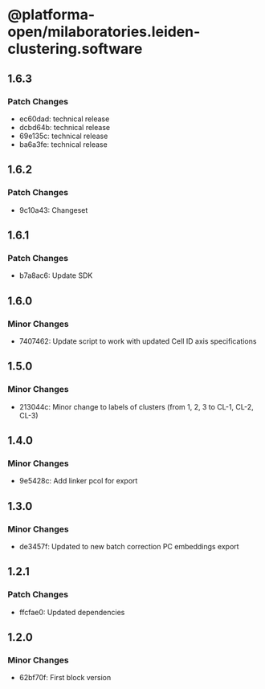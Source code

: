 # @platforma-open/milaboratories.leiden-clustering.software

## 1.6.3

### Patch Changes

- ec60dad: technical release
- dcbd64b: technical release
- 69e135c: technical release
- ba6a3fe: technical release

## 1.6.2

### Patch Changes

- 9c10a43: Changeset

## 1.6.1

### Patch Changes

- b7a8ac6: Update SDK

## 1.6.0

### Minor Changes

- 7407462: Update script to work with updated Cell ID axis specifications

## 1.5.0

### Minor Changes

- 213044c: Minor change to labels of clusters (from 1, 2, 3 to CL-1, CL-2, CL-3)

## 1.4.0

### Minor Changes

- 9e5428c: Add linker pcol for export

## 1.3.0

### Minor Changes

- de3457f: Updated to new batch correction PC embeddings export

## 1.2.1

### Patch Changes

- ffcfae0: Updated dependencies

## 1.2.0

### Minor Changes

- 62bf70f: First block version
